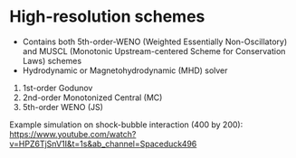 # High-resolution schemes
- Contains both 5th-order-WENO (Weighted Essentially Non-Oscillatory) and MUSCL (Monotonic Upstream-centered Scheme for Conservation Laws) schemes
- Hydrodynamic or Magnetohydrodynamic (MHD) solver

1. 1st-order Godunov
2. 2nd-order Monotonized Central (MC) 
3. 5th-order WENO (JS)


Example simulation on shock-bubble interaction (400 by 200): 
https://www.youtube.com/watch?v=HPZ6TjSnV1I&t=1s&ab_channel=Spaceduck496
